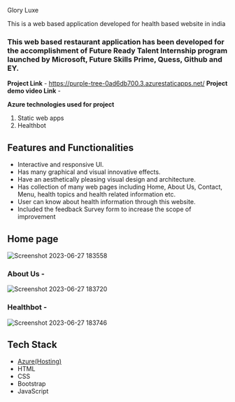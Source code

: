   Glory Luxe 

This is a web based application developed for health based website in india

### This web based restaurant application has been developed for the accomplishment of Future Ready Talent Internship program launched by Microsoft, Future Skills Prime, Quess, Github and EY.


**Project Link** - https://purple-tree-0ad6db700.3.azurestaticapps.net/
**Project demo video Link** -

**Azure technologies used for project**
1. Static web apps
2. Healthbot

## Features and Functionalities

- Interactive and responsive UI.
- Has many graphical and visual innovative effects.
- Have an aesthetically pleasing visual design and architecture.
- Has collection of many web pages including Home, About Us, Contact, Menu, health topics and health related information etc.
- User can know about health information through this website.
- Included the feedback Survey form to increase the scope of improvement 

## Home page

 ![Screenshot 2023-06-27 183558](https://github.com/Jyothi1905/project19/assets/124034217/96109c39-81ac-4b19-98ff-d316f2e40cfe)
   

### About Us -


![Screenshot 2023-06-27 183720](https://github.com/Jyothi1905/project19/assets/124034217/bb1f9f9c-b28e-48f5-99d9-fbd8b248af9a)


### Healthbot -


![Screenshot 2023-06-27 183746](https://github.com/Jyothi1905/project19/assets/124034217/4bce9825-af80-497e-be56-2820778926bd)


## Tech Stack 

- [Azure(Hosting)](https://azure.microsoft.com/en-in/features/azure-portal/)
- HTML
- CSS
- Bootstrap
- JavaScript
